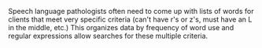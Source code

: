 Speech language pathologists often need to come up with lists of words for clients that meet very specific criteria (can't have r's or z's, must have an L in the middle, etc.) This organizes data by frequency of word use and regular expressions allow searches for these multiple criteria.
